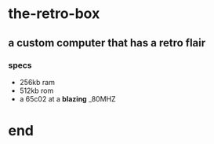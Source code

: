 # the-retro-box
## a custom computer that has a retro flair
### specs
  * 256kb ram
  * 512kb rom
  * a 65c02 at a __blazing__ _80MHZ
# end
